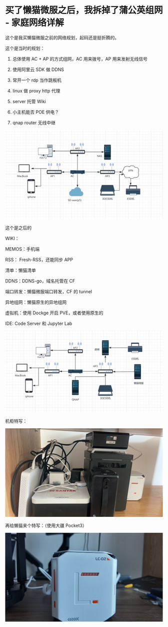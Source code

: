 # 买了懒猫微服之后，我拆掉了蒲公英组网 - 家庭网络详解

这个是我买懒猫微服之前的网络规划，起码还是挺折腾的。

这个是当时的规划：

1. 总体使用 AC + AP 的方式组网，AC 用来拨号，AP 用来发射无线信号

2. 使用阿里云 SDK 做 DDNS

3. 常开一个 rdp 当作跳板机

4. linux 做 proxy http 代理

5. server 托管 Wiki

6. 小主机能否 POE 供电？

7. qnap router 无线中继

![637cfccd0aea30a5c6cadacc99960cf8](https://raw.githubusercontent.com/cloudsmithy/picgo-imh/master/637cfccd0aea30a5c6cadacc99960cf8.png)

这个是之后的

WIKI：

MEMOS：手机端

RSS： Fresh-RSS，还能同步 APP

清单：懒猫清单

DDNS：DDNS-go，域名托管在 CF

端口转发：懒猫微服端口转发，CF 的 tunnel

异地组网：懒猫原生的异地组网

虚拟机：使用 Dockge 开启 PVE，或者使用原生的

IDE: Code Server 和 Jupyter Lab

![634ca0c376746c3d5f0f57a8472fb8af](https://raw.githubusercontent.com/cloudsmithy/picgo-imh/master/634ca0c376746c3d5f0f57a8472fb8af.png)

机柜特写：

![IMG_5547](https://raw.githubusercontent.com/cloudsmithy/picgo-imh/master/IMG_5547.JPG)

再给懒猫来个特写：（使用大疆 Pocket3）

![f275a291bbec0637db35739277643c0b](https://raw.githubusercontent.com/cloudsmithy/picgo-imh/master/f275a291bbec0637db35739277643c0b.jpg)
